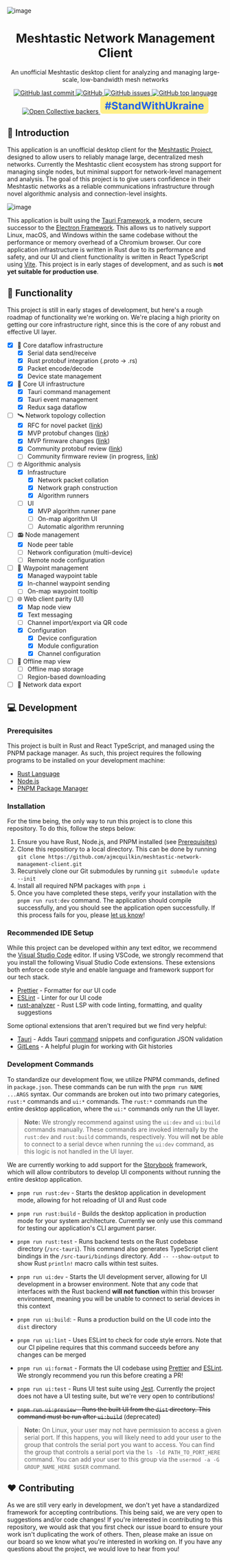 ![image](https://user-images.githubusercontent.com/46639306/229531059-2f07b9c1-982f-4eaa-aae7-b8663e1e94a5.png)

<div align="center">
  <h1 align="center">Meshtastic Network Management Client</h1>
  <p align="center">An unofficial Meshtastic desktop client for analyzing and managing large-scale, low-bandwidth mesh networks</p>
</div>

<p align="center">
  <!-- [![status](https://img.shields.io/badge/status-stable-blue.svg)](https://github.com/tauri-apps/tauri/tree/dev)
  [![License](https://img.shields.io/github/license/ajmcquilkin/meshtastic-network-management-client)](https://opencollective.com/tauri)
  ![GitHub issues](https://img.shields.io/github/issues/ajmcquilkin/meshtastic-network-management-client)
  [![website](https://img.shields.io/badge/website-meshtastic.org-green.svg)]([https://meshtastic.org](https://meshtastic.org/))
  [![support meshtastic](https://img.shields.io/badge/sponsor-Open%20Collective-blue.svg)](https://opencollective.com/meshtastic) -->
  
  <!--   <img alt="GitHub branch checks state" src="https://img.shields.io/github/checks-status/ajmcquilkin/meshtastic-network-management-client/main"> -->
  <a href="https://github.com/ajmcquilkin/Meshtastic-network-management-client/commits/main">
    <img alt="GitHub last commit" src="https://img.shields.io/github/last-commit/ajmcquilkin/meshtastic-network-management-client">
  </a>
  
  <a href="https://github.com/ajmcquilkin/Meshtastic-network-management-client/blob/main/LICENSE">
    <img alt="GitHub" src="https://img.shields.io/github/license/ajmcquilkin/meshtastic-network-management-client">
  </a>
  
  <a href="https://github.com/ajmcquilkin/Meshtastic-network-management-client/issues">
    <img alt="GitHub issues" src="https://img.shields.io/github/issues/ajmcquilkin/meshtastic-network-management-client">
  </a>
  
  <a href="https://github.com/ajmcquilkin/Meshtastic-network-management-client">
    <img alt="GitHub top language" src="https://img.shields.io/github/languages/top/ajmcquilkin/meshtastic-network-management-client">
  </a>
  
  <a href="https://opencollective.com/meshtastic">
    <img alt="Open Collective backers" src="https://img.shields.io/opencollective/backers/meshtastic?label=support%20meshtastic">
  </a>
  
  <a href="https://u24.gov.ua/">
    <img alt="Stand with Ukraine" src="https://raw.githubusercontent.com/vshymanskyy/StandWithUkraine/main/badges/StandWithUkraine.svg">
  </a>
</p>

## :wave: Introduction

This application is an unofficial desktop client for the [Meshtastic Project](https://meshtastic.org/), designed to allow users to reliably manage large, decentralized mesh networks. Currently the Meshtastic client ecosystem has strong support for managing single nodes, but minimal support for network-level management and analysis. The goal of this project is to give users confidence in their Meshtastic networks as a reliable communications infrastructure through novel algorithmic analysis and connection-level insights.

![image](https://user-images.githubusercontent.com/46639306/230783389-330754f9-a1c3-4b8b-8db9-a226c612f011.png)

This application is built using the [Tauri Framework](https://tauri.app/), a modern, secure successor to the [Electron Framework](https://www.electronjs.org/). This allows us to natively support Linux, macOS, and Windows within the same codebase without the performance or memory overhead of a Chromium browser. Our core application infrastructure is written in Rust due to its performance and safety, and our UI and client functionality is written in React TypeScript using [Vite](https://vitejs.dev/). This project is in early stages of development, and as such is **not yet suitable for production use**.

## :rocket: Functionality

This project is still in early stages of development, but here's a rough roadmap of functionality we're working on. We're placing a high priority on getting our core infrastructure right, since this is the core of any robust and effective UI layer.

- [x] :link: Core dataflow infrastructure
  - [x] Serial data send/receive
  - [x] Rust protobuf integration (.proto -> .rs)
  - [x] Packet encode/decode
  - [x] Device state management
- [x] :art: Core UI infrastructure
  - [x] Tauri command management
  - [x] Tauri event management
  - [x] Redux saga dataflow
- [ ] :artificial_satellite: Network topology collection
  - [x] RFC for novel packet ([link](https://www.adammcquilkin.com/Adam_McQuilkin_-_Meshtastic_Network_Centralization_Proposal.pdf))
  - [x] MVP protobuf changes ([link](https://github.com/uhuruhashimoto/protobufs))
  - [x] MVP firmware changes ([link](https://github.com/uhuruhashimoto/firmware))
  - [x] Community protobuf review ([link](https://github.com/meshtastic/protobufs/pull/341))
  - [ ] Community firmware review (in progress, [link](https://github.com/meshtastic/firmware/issues/2479))
- [ ] :nerd_face: Algorithmic analysis
  - [x] Infrastructure
    - [x] Network packet collation
    - [x] Network graph construction
    - [x] Algorithm runners
  - [ ] UI
    - [x] MVP algorithm runner pane
    - [ ] On-map algorithm UI
    - [ ] Automatic algorithm rerunning
- [ ] :radio: Node management
  - [x] Node peer table
  - [ ] Network configuration (multi-device)
  - [ ] Remote node configuration
- [ ] :pushpin: Waypoint management
  - [x] Managed waypoint table
  - [x] In-channel waypoint sending
  - [ ] On-map waypoint tooltip
- [ ] :globe_with_meridians: Web client parity (UI)
  - [x] Map node view
  - [x] Text messaging
  - [ ] Channel import/export via QR code
  - [x] Configuration
    - [x] Device configuration
    - [x] Module configuration
    - [x] Channel configuration
- [ ] :mount_fuji: Offline map view
  - [ ] Offline map storage
  - [ ] Region-based downloading
- [ ] :page_facing_up: Network data export

<!-- - [ ] :earth_americas: Node in-map viewing
  - [x] Mapping service integration
  - [x] Node positioning on map
  - [ ] Offline map usage
- [x] :electric_plug: Rust serial management of base node
  - [x] Rust serialport integration
  - [x] Rust protobuf decoding/encoding
  - [x] Tauri event management
  - [x] Redux saga event integration
- [ ] :satellite: Messaging and channel management
  - [x] Redux store + saga setup
  - [ ] Channel management flows + UI
  - [x] Messaging UI
  - [ ] Local message backup
- [ ] :memo: Network onboarding and configuration flow
- [ ] :computer: Algorithmic network management
  - [x] Tauri command infrastructure
  - [ ] Graph initialization and management
  - [x] Algorithm implementations
  - [ ] Insight utility UI
- [ ] :floppy_disk: Management summary and export flow -->

## :computer: Development

### Prerequisites

This project is built in Rust and React TypeScript, and managed using the PNPM package manager. As such, this project requires the following programs to be installed on your development machine:

- [Rust Language](https://www.rust-lang.org/)
- [Node.js](https://nodejs.org/en/)
- [PNPM Package Manager](https://pnpm.io/installation)

### Installation

For the time being, the only way to run this project is to clone this repository. To do this, follow the steps below:

1. Ensure you have Rust, Node.js, and PNPM installed (see [Prerequisites](#prerequisites))
2. Clone this repositiory to a local directory. This can be done by running `git clone https://github.com/ajmcquilkin/meshtastic-network-management-client.git`
3. Recursively clone our Git submodules by running `git submodule update --init`
4. Install all required NPM packages with `pnpm i`
5. Once you have completed these steps, verify your installation with the `pnpm run rust:dev` command. The application should compile successfully, and you should see the application open successfully. If this process fails for you, please [let us know](https://github.com/ajmcquilkin/meshtastic-network-management-client/issues)!

### Recommended IDE Setup

While this project can be developed within any text editor, we recommend the [Visual Studio Code](https://code.visualstudio.com/) editor. If using VSCode, we strongly recommend that you install the following Visual Studio Code extensions. These extensions both enforce code style and enable language and framework support for our tech stack.

- [Prettier](https://marketplace.visualstudio.com/items?itemName=esbenp.prettier-vscode) - Formatter for our UI code
- [ESLint](https://marketplace.visualstudio.com/items?itemName=dbaeumer.vscode-eslint) - Linter for our UI code
- [rust-analyzer](https://marketplace.visualstudio.com/items?itemName=rust-lang.rust-analyzer) - Rust LSP with code linting, formatting, and quality suggestions

Some optional extensions that aren't required but we find very helpful:

- [Tauri](https://marketplace.visualstudio.com/items?itemName=tauri-apps.tauri-vscode) - Adds Tauri [command](https://tauri.app/v1/guides/features/command/) snippets and configuration JSON validation
- [GitLens](https://marketplace.visualstudio.com/items?itemName=eamodio.gitlens) - A helpful plugin for working with Git histories

### Development Commands

To standardize our development flow, we utilize PNPM commands, defined in `package.json`. These commands can be run with the `pnpm run NAME ...ARGS` syntax. Our commands are broken out into two primary categories, `rust:*` commands and `ui:*` commands. The `rust:*` commands run the entire desktop application, where the `ui:*` commands only run the UI layer.

> **Note:** We strongly recommend against using the `ui:dev` and `ui:build` commands manually. These commands are invoked internally by the `rust:dev` and `rust:build` commands, respectively. You will **not** be able to connect to a serial devce when running the `ui:dev` command, as this logic is not handled in the UI layer.

We are currently working to add support for the [Storybook](https://storybook.js.org/) framework, which will allow contributors to develop UI components without running the entire desktop application.

- `pnpm run rust:dev` - Starts the desktop application in development mode, allowing for hot reloading of UI and Rust code
- `pnpm run rust:build` - Builds the desktop application in production mode for your system architecture. Currently we only use this command for testing our application's CLI argument parser.
- `pnpm run rust:test` - Runs backend tests on the Rust codebase directory (`/src-tauri`). This command also generates TypeScript client bindings in the `/src-tauri/bindings` directory. Add `-- --show-output` to show Rust `println!` macro calls within test suites.

- `pnpm run ui:dev` - Starts the UI development server, allowing for UI development in a browser environment. Note that any code that interfaces with the Rust backend **will not function** within this browser environment, meaning you will be unable to connect to serial devices in this context
- `pnpm run ui:build`: - Runs a production build on the UI code into the `dist` directory
- `pnpm run ui:lint` - Uses ESLint to check for code style errors. Note that our CI pipeline requires that this command succeeds before any changes can be merged
- `pnpm run ui:format` - Formats the UI codebase using [Prettier](https://prettier.io/) and [ESLint](https://eslint.org/). We strongly recommend you run this before creating a PR!
- `pnpm run ui:test` - Runs UI test suite using [Jest](https://jestjs.io/). Currently the project does not have a UI testing suite, but we're very open to contributions!
- ~~`pnpm run ui:preview` - Runs the built UI from the `dist` directory. This command must be run after `ui:build`~~ (deprecated)

> **Note:** On Linux, your user may not have permission to access a given serial port. If this happens, you will likely need to add your user to the group that controls the serial port you want to access. You can find the group that controls a serial port via the `ls -ld PATH_TO_PORT_HERE` command. You can add your user to this group via the `usermod -a -G GROUP_NAME_HERE $USER` command.

## :heart: Contributing

As we are still very early in development, we don't yet have a standardized framework for accepting contributions. This being said, we are very open to suggestions and/or code changes! If you're interested in contributing to this repository, we would ask that you first check our issue board to ensure your work isn't duplicating the work of others. Then, please make an issue on our board so we know what you're interested in working on. If you have any questions about the project, we would love to hear from you!
